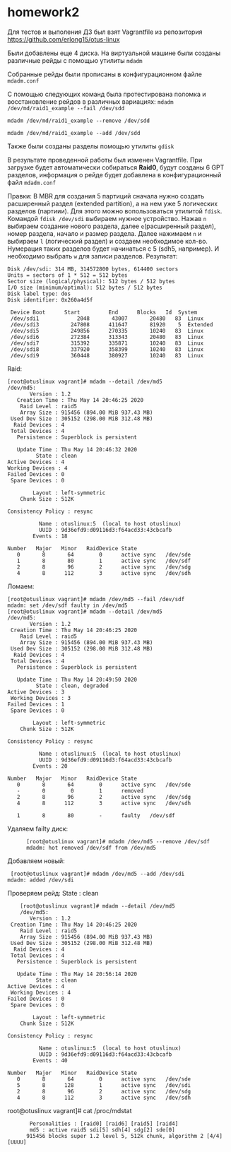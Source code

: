 # homework2
Для тестов и выполения ДЗ был взят Vagrantfile из репозитория https://github.com/erlong15/otus-linux

Были добавлены еще 4 диска. На виртуальной машине были созданы различные рейды с помощью утилиты `mdadm`

Собранные рейды были прописаны в конфигурационном файле `mdadm.conf`

С помощью следующих команд была протестирована поломка и восстановление рейдов в различных вариациях:
`mdadm /dev/md/raid1_example --fail /dev/sdd`

`mdadm /dev/md/raid1_example --remove /dev/sdd`

`mdadm /dev/md/raid1_example --add /dev/sdd`

Также были созданы разделы помощью утилиты `gdisk`

В результате проведенной работы был изменен Vagrantfile. При загрузке будет автоматически собираться **Raid0**,
будут созданы 6 GPT разделов, информация о рейде будет добавлена в конфигурационный файл `mdadm.conf`

Правки:
В MBR для создания 5 партиций сначала нужно создать расширенный раздел (extended partition), а на нем уже 5 логических разделов (партиии). Для этого можно вопользоваться утилитой `fdisk`. Командой `fdisk /dev/sdi` выбираем нужное устройство. Нажав `n` выбираем создание нового раздела, далее `е`(расширенный раздел), номер раздела, начало и размер раздела. Далее нажимаем `n` и выбираем `l` (логический раздел) и создаем необходимое кол-во. Нумерация таких разделов будет начинаться с 5 (sdh5, например). И необходимо выбрать `w` для записи разделов. Результат:

    Disk /dev/sdi: 314 MB, 314572800 bytes, 614400 sectors
    Units = sectors of 1 * 512 = 512 bytes
    Sector size (logical/physical): 512 bytes / 512 bytes
    I/O size (minimum/optimal): 512 bytes / 512 bytes
    Disk label type: dos
    Disk identifier: 0x260a4d5f

     Device Boot      Start         End      Blocks   Id  System
     /dev/sdi1            2048       43007       20480   83  Linux
     /dev/sdi3          247808      411647       81920    5  Extended
     /dev/sdi5          249856      270335       10240   83  Linux
     /dev/sdi6          272384      313343       20480   83  Linux
     /dev/sdi7          315392      335871       10240   83  Linux
     /dev/sdi8          337920      358399       10240   83  Linux
     /dev/sdi9          360448      380927       10240   83  Linux

Raid:

    [root@otuslinux vagrant]# mdadm --detail /dev/md5
    /dev/md5:
           Version : 1.2
       Creation Time : Thu May 14 20:46:25 2020
        Raid Level : raid5
        Array Size : 915456 (894.00 MiB 937.43 MB)
     Used Dev Size : 305152 (298.00 MiB 312.48 MB)
      Raid Devices : 4
     Total Devices : 4
       Persistence : Superblock is persistent

       Update Time : Thu May 14 20:46:32 2020
             State : clean 
    Active Devices : 4
    Working Devices : 4
    Failed Devices : 0
     Spare Devices : 0

            Layout : left-symmetric
        Chunk Size : 512K

    Consistency Policy : resync

              Name : otuslinux:5  (local to host otuslinux)
              UUID : 9d36efd9:d09116d3:f64acd33:43cbcafb
            Events : 18

    Number   Major   Minor   RaidDevice State
       0       8       64        0      active sync   /dev/sde
       1       8       80        1      active sync   /dev/sdf
       2       8       96        2      active sync   /dev/sdg
       4       8      112        3      active sync   /dev/sdh

       
Ломаем:

    [root@otuslinux vagrant]# mdadm /dev/md5 --fail /dev/sdf
    mdadm: set /dev/sdf faulty in /dev/md5
    [root@otuslinux vagrant]# mdadm --detail /dev/md5
    /dev/md5:
           Version : 1.2
     Creation Time : Thu May 14 20:46:25 2020
        Raid Level : raid5
        Array Size : 915456 (894.00 MiB 937.43 MB)
     Used Dev Size : 305152 (298.00 MiB 312.48 MB)
      Raid Devices : 4
     Total Devices : 4
       Persistence : Superblock is persistent

       Update Time : Thu May 14 20:49:50 2020
             State : clean, degraded 
    Active Devices : 3
     Working Devices : 3
    Failed Devices : 1
     Spare Devices : 0

            Layout : left-symmetric
        Chunk Size : 512K

    Consistency Policy : resync

              Name : otuslinux:5  (local to host otuslinux)
              UUID : 9d36efd9:d09116d3:f64acd33:43cbcafb
            Events : 20

    Number   Major   Minor   RaidDevice State
       0       8       64        0      active sync   /dev/sde
       -       0        0        1      removed
       2       8       96        2      active sync   /dev/sdg
       4       8      112        3      active sync   /dev/sdh

       1       8       80        -      faulty   /dev/sdf

Удаляем failty диск:
          
          [root@otuslinux vagrant]# mdadm /dev/md5 --remove /dev/sdf
          mdadm: hot removed /dev/sdf from /dev/md5
          
 Добавляем новый:
 
     [root@otuslinux vagrant]# mdadm /dev/md5 --add /dev/sdi
    mdadm: added /dev/sdi
 
 Проверяем рейд: State : clean
 
        [root@otuslinux vagrant]# mdadm --detail /dev/md5
        /dev/md5:
           Version : 1.2
     Creation Time : Thu May 14 20:46:25 2020
        Raid Level : raid5
        Array Size : 915456 (894.00 MiB 937.43 MB)
     Used Dev Size : 305152 (298.00 MiB 312.48 MB)
      Raid Devices : 4
     Total Devices : 4
       Persistence : Superblock is persistent

       Update Time : Thu May 14 20:56:14 2020
             State : clean 
    Active Devices : 4
     Working Devices : 4
    Failed Devices : 0
     Spare Devices : 0

            Layout : left-symmetric
        Chunk Size : 512K

    Consistency Policy : resync

              Name : otuslinux:5  (local to host otuslinux)
              UUID : 9d36efd9:d09116d3:f64acd33:43cbcafb
            Events : 40

    Number   Major   Minor   RaidDevice State
       0       8       64        0      active sync   /dev/sde
       5       8      128        1      active sync   /dev/sdi
       2       8       96        2      active sync   /dev/sdg
       4       8      112        3      active sync   /dev/sdh
       
  root@otuslinux vagrant]# cat /proc/mdstat
  
           Personalities : [raid0] [raid6] [raid5] [raid4] 
           md5 : active raid5 sdi[5] sdh[4] sdg[2] sde[0]
          915456 blocks super 1.2 level 5, 512k chunk, algorithm 2 [4/4] [UUUU]

